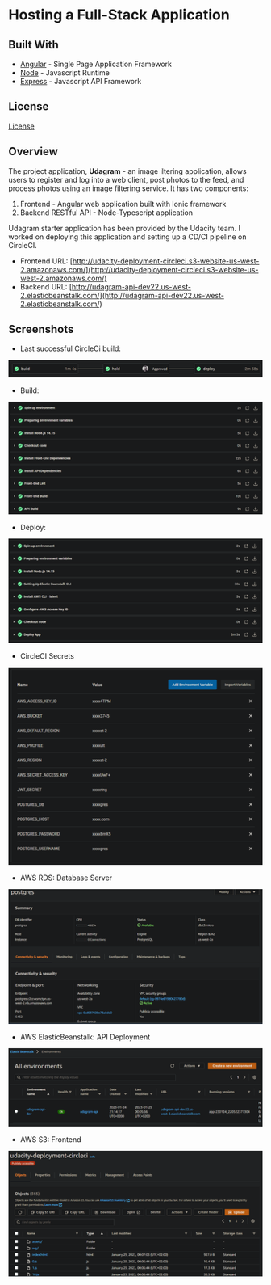 # Hosting a Full-Stack Application

## Built With

- [Angular](https://angular.io/) - Single Page Application Framework
- [Node](https://nodejs.org) - Javascript Runtime
- [Express](https://expressjs.com/) - Javascript API Framework

## License

[License](LICENSE.txt)

## Overview

The project application, **Udagram** - an image iltering application, allows users to register and log into a web client, post photos to the feed, and process photos using an image filtering service. It has two components:

1. Frontend - Angular web application built with Ionic framework
2. Backend RESTful API - Node-Typescript application

Udagram starter application has been provided by the Udacity team. I worked on deploying this application and setting up a CD/CI pipeline on CircleCI.

- Frontend URL: [http://udacity-deployment-circleci.s3-website-us-west-2.amazonaws.com/](http://udacity-deployment-circleci.s3-website-us-west-2.amazonaws.com/)
- Backend URL:  [http://udagram-api-dev22.us-west-2.elasticbeanstalk.com/](http://udagram-api-dev22.us-west-2.elasticbeanstalk.com/)

## Screenshots

- Last successful CircleCi build:

![CircleCI Workflow](images/circleci_workflow.png)

- Build:

![CircleCI Build](images/circleci_build.png)

- Deploy:

![CircleCI Deploy](images/circleci_deploy.png)

- CircleCI Secrets

![CircleCI Secrets](images/circleci_secrets.png)

- AWS RDS: Database Server

![RDS](images/rds.png)

- AWS ElasticBeanstalk: API Deployment

![EB API](images/eb.png)

- AWS S3: Frontend

![UI Buckets](images/buckets_UI.png)
